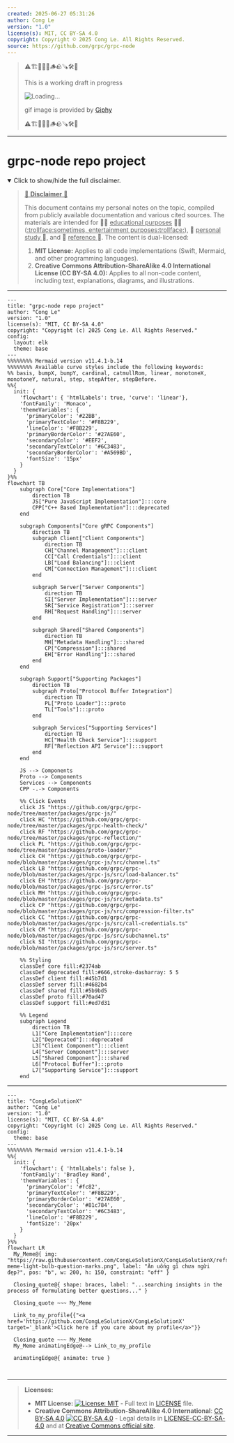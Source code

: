 ```yaml
---
created: 2025-06-27 05:31:26
author: Cong Le
version: "1.0"
license(s): MIT, CC BY-SA 4.0
copyright: Copyright © 2025 Cong Le. All Rights Reserved.
source: https://github.com/grpc/grpc-node
---
```



> ⚠️🏗️🚧🦺🧱🪵🪨🪚🛠️👷
> 
> This is a working draft in progress
> 
> ![Loading...](https://media1.giphy.com/media/v1.Y2lkPTc5MGI3NjExMmlod2o0NmFzMm02NTdkZ250MjE4c3RlbTIzeDc2MHlnZ2E4N3FpeCZlcD12MV9pbnRlcm5hbF9naWZfYnlfaWQmY3Q9Zw/ftAyb0CG1FNAIZt4SO/giphy.gif)
>
> gif image is provided by [Giphy](https://giphy.com)
> 
> ⚠️🏗️🚧🦺🧱🪵🪨🪚🛠️👷


----




# grpc-node repo project
<details open>
<summary>Click to show/hide the full disclaimer.</summary>
   
> <ins>📢 **Disclaimer** 🚨</ins>
>
> This document contains my personal notes on the topic,
> compiled from publicly available documentation and various cited sources.
> The materials are intended for 👨‍🎓 <ins>educational purposes</ins> 👨‍🎓 (<ins>:trollface:sometimes, entertainment purposes:trollface:</ins>), 📖 <ins> personal study </ins> 📖, and 🔖 <ins> reference </ins> 🔖.
> The content is dual-licensed:
> 1. **MIT License:** Applies to all code implementations (Swift, Mermaid, and other programming languages).
> 2. **Creative Commons Attribution-ShareAlike 4.0 International License (CC BY-SA 4.0):** Applies to all non-code content, including text, explanations, diagrams, and illustrations.

</details>



---

```mermaid
---
title: "grpc-node repo project"
author: "Cong Le"
version: "1.0"
license(s): "MIT, CC BY-SA 4.0"
copyright: "Copyright (c) 2025 Cong Le. All Rights Reserved."
config:
  layout: elk
  theme: base
---
%%%%%%%% Mermaid version v11.4.1-b.14
%%%%%%%% Available curve styles include the following keywords:
%% basis, bumpX, bumpY, cardinal, catmullRom, linear, monotoneX, monotoneY, natural, step, stepAfter, stepBefore.
%%{
  init: {
    'flowchart': { 'htmlLabels': true, 'curve': 'linear'},
    'fontFamily': 'Monaco',
    'themeVariables': {
      'primaryColor': '#22BB',
      'primaryTextColor': '#F8B229',
      'lineColor': '#F8B229',
      'primaryBorderColor': '#27AE60',
      'secondaryColor': '#EEF2',
      'secondaryTextColor': '#6C3483',
      'secondaryBorderColor': '#A569BD',
      'fontSize': '15px'
    }
  }
}%%
flowchart TB
    subgraph Core["Core Implementations"]
        direction TB
        JS["Pure JavaScript Implementation"]:::core
        CPP["C++ Based Implementation"]:::deprecated
    end

    subgraph Components["Core gRPC Components"]
        direction TB
        subgraph Client["Client Components"]
            direction TB
            CH["Channel Management"]:::client
            CC["Call Credentials"]:::client
            LB["Load Balancing"]:::client
            CM["Connection Management"]:::client
        end

        subgraph Server["Server Components"]
            direction TB
            SI["Server Implementation"]:::server
            SR["Service Registration"]:::server
            RH["Request Handling"]:::server
        end

        subgraph Shared["Shared Components"]
            direction TB
            MH["Metadata Handling"]:::shared
            CP["Compression"]:::shared
            EH["Error Handling"]:::shared
        end
    end

    subgraph Support["Supporting Packages"]
        direction TB
        subgraph Proto["Protocol Buffer Integration"]
            direction TB
            PL["Proto Loader"]:::proto
            TL["Tools"]:::proto
        end

        subgraph Services["Supporting Services"]
            direction TB
            HC["Health Check Service"]:::support
            RF["Reflection API Service"]:::support
        end
    end

    JS --> Components
    Proto --> Components
    Services --> Components
    CPP -.-> Components

    %% Click Events
    click JS "https://github.com/grpc/grpc-node/tree/master/packages/grpc-js/"
    click HC "https://github.com/grpc/grpc-node/tree/master/packages/grpc-health-check/"
    click RF "https://github.com/grpc/grpc-node/tree/master/packages/grpc-reflection/"
    click PL "https://github.com/grpc/grpc-node/tree/master/packages/proto-loader/"
    click CH "https://github.com/grpc/grpc-node/blob/master/packages/grpc-js/src/channel.ts"
    click LB "https://github.com/grpc/grpc-node/blob/master/packages/grpc-js/src/load-balancer.ts"
    click EH "https://github.com/grpc/grpc-node/blob/master/packages/grpc-js/src/error.ts"
    click MH "https://github.com/grpc/grpc-node/blob/master/packages/grpc-js/src/metadata.ts"
    click CP "https://github.com/grpc/grpc-node/blob/master/packages/grpc-js/src/compression-filter.ts"
    click CC "https://github.com/grpc/grpc-node/blob/master/packages/grpc-js/src/call-credentials.ts"
    click CM "https://github.com/grpc/grpc-node/blob/master/packages/grpc-js/src/subchannel.ts"
    click SI "https://github.com/grpc/grpc-node/blob/master/packages/grpc-js/src/server.ts"

    %% Styling
    classDef core fill:#2374ab
    classDef deprecated fill:#666,stroke-dasharray: 5 5
    classDef client fill:#45b7d1
    classDef server fill:#4682b4
    classDef shared fill:#5b9bd5
    classDef proto fill:#70ad47
    classDef support fill:#ed7d31

    %% Legend
    subgraph Legend
        direction TB
        L1["Core Implementation"]:::core
        L2["Deprecated"]:::deprecated
        L3["Client Component"]:::client
        L4["Server Component"]:::server
        L5["Shared Component"]:::shared
        L6["Protocol Buffer"]:::proto
        L7["Supporting Service"]:::support
    end

```

----

<!-- 
```mermaid
%% Current Mermaid version
info
```  -->


```mermaid
---
title: "CongLeSolutionX"
author: "Cong Le"
version: "1.0"
license(s): "MIT, CC BY-SA 4.0"
copyright: "Copyright (c) 2025 Cong Le. All Rights Reserved."
config:
  theme: base
---
%%%%%%%% Mermaid version v11.4.1-b.14
%%{
  init: {
    'flowchart': { 'htmlLabels': false },
    'fontFamily': 'Bradley Hand',
    'themeVariables': {
      'primaryColor': '#fc82',
      'primaryTextColor': '#F8B229',
      'primaryBorderColor': '#27AE60',
      'secondaryColor': '#81c784',
      'secondaryTextColor': '#6C3483',
      'lineColor': '#F8B229',
      'fontSize': '20px'
    }
  }
}%%
flowchart LR
  My_Meme@{ img: "https://raw.githubusercontent.com/CongLeSolutionX/CongLeSolutionX/refs/heads/main/assets/images/My-meme-light-bulb-question-marks.png", label: "Ăn uống gì chưa ngừi đẹp?", pos: "b", w: 200, h: 150, constraint: "off" }

  Closing_quote@{ shape: braces, label: "...searching insights in the process of formulating better questions..." }
    
  Closing_quote ~~~ My_Meme
    
  Link_to_my_profile{{"<a href='https://github.com/CongLeSolutionX/CongLeSolutionX' target='_blank'>Click here if you care about my profile</a>"}}

  Closing_quote ~~~ My_Meme
  My_Meme animatingEdge@--> Link_to_my_profile
  
  animatingEdge@{ animate: true }



```

---
>**Licenses:**
>
>- **MIT License:**  [![License: MIT](https://img.shields.io/badge/License-MIT-yellow.svg)](LICENSE) - Full text in [LICENSE](LICENSE) file.
>- **Creative Commons Attribution-ShareAlike 4.0 International**: [CC BY-SA 4.0](https://creativecommons.org/licenses/by-sa/4.0/) [![CC BY-SA 4.0](https://licensebuttons.net/l/by-sa/4.0/88x31.png)](https://creativecommons.org/licenses/by-sa/4.0/) - Legal details in [LICENSE-CC-BY-SA-4.0](THE_PAST/LICENSE-CC-BY-SA-4.0) and at [Creative Commons official site](https://creativecommons.org/licenses/by-sa/4.0/).
>
---
